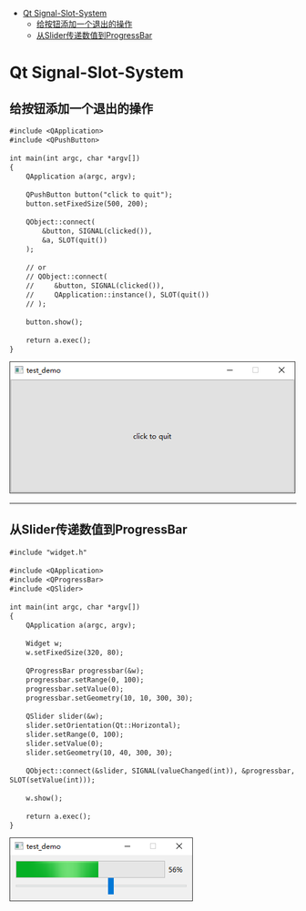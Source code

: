 - [Qt Signal-Slot-System](#qt-signal-slot-system)
  - [给按钮添加一个退出的操作](#给按钮添加一个退出的操作)
  - [从Slider传递数值到ProgressBar](#从slider传递数值到progressbar)

# Qt Signal-Slot-System

## 给按钮添加一个退出的操作

```
#include <QApplication>
#include <QPushButton>

int main(int argc, char *argv[])
{
    QApplication a(argc, argv);

    QPushButton button("click to quit");
    button.setFixedSize(500, 200);

    QObject::connect(
        &button, SIGNAL(clicked()),
        &a, SLOT(quit())
    );

    // or
    // QObject::connect(
    //     &button, SIGNAL(clicked()),
    //     QApplication::instance(), SLOT(quit())
    // );

    button.show();

    return a.exec();
}
```

![](.assert/004.signal.png)

---

## 从Slider传递数值到ProgressBar

```
#include "widget.h"

#include <QApplication>
#include <QProgressBar>
#include <QSlider>

int main(int argc, char *argv[])
{
    QApplication a(argc, argv);

    Widget w;
    w.setFixedSize(320, 80);

    QProgressBar progressbar(&w);
    progressbar.setRange(0, 100);
    progressbar.setValue(0);
    progressbar.setGeometry(10, 10, 300, 30);

    QSlider slider(&w);
    slider.setOrientation(Qt::Horizontal);
    slider.setRange(0, 100);
    slider.setValue(0);
    slider.setGeometry(10, 40, 300, 30);

    QObject::connect(&slider, SIGNAL(valueChanged(int)), &progressbar, SLOT(setValue(int)));

    w.show();

    return a.exec();
}
```

![](.assert/004.signal1.png)

